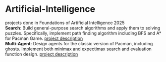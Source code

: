 # Artificial-Intelligence
projects done in Foundations of Artificial Intelligence 2025  
**Search**: Build general-purpose search algorithms and apply them to solving puzzles. Specifically, implement path finding algorithm including BFS and A* for Pacman Game. [project description](https://www.csie.ntu.edu.tw/~stchen/teaching/fai25/hw1/hw1.html)  
**Multi-Agent**: Design agents for the classic version of Pacman, including ghosts. Implement both minimax and expectimax search and evaluation function design. [project description](https://ntuaislab.github.io/FAI/hw2/hw2_2025.html)  
